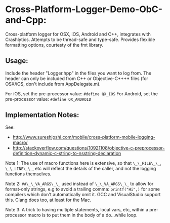 # Cross-Platform-Logger-Demo-ObC-and-Cpp:

Cross-platform logger for OSX, iOS, Android and C++, integrates with Crashlytics. Attempts to be thread-safe and type-safe. Provides flexible formatting options, courtesty of the fmt library.

## Usage:

Include the header "Logger.hpp" in the files you want to log from. The header can only be included from C++ or Objective-C*++* files (for OSX/iOS, don't include from AppDelegate.m).  

For iOS, set the pre-processor value: `#define QX_IOS`
For Android, set the pre-processor value: `#define QX_ANDROID`


## Implementation Notes:

See:
* http://www.sureshjoshi.com/mobile/cross-platform-mobile-logging-macro/
* http://stackoverflow.com/questions/10921108/objective-c-preprocessor-definition-dynamic-c-string-to-nsstring-declaration

Note 1: The use of macro functions here is extensive, so that `\_\_FILE\_\_`,
`\_\_LINE\_\_`, etc will reflect the details of the caller, and not the
logging functions themselves.

Note 2: `##\_\_VA_ARGS\_\_` used instead of `\_\_VA_ARGS\_\_` to allow for format-only
strings, e.g to avoid a trailing comma: `printf("Hi",)` for some compilers
which don't automatically omit it. GCC and VisualStudio support this. 
Clang does too, at least for the Mac.

Note 3: A trick to having multiple statements, local vars, etc, within a pre-processor 
macro is to put them in the body of a do...while loop.
